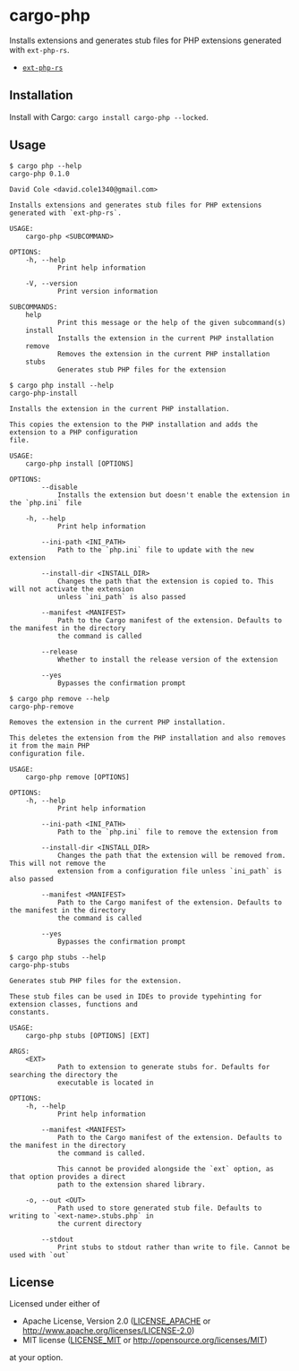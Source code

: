 # cargo-php

Installs extensions and generates stub files for PHP extensions generated with
`ext-php-rs`.

- [`ext-php-rs`](https://github.com/davidcole1340/ext-php-rs)

## Installation

Install with Cargo: `cargo install cargo-php --locked`.

## Usage

```text
$ cargo php --help
cargo-php 0.1.0

David Cole <david.cole1340@gmail.com>

Installs extensions and generates stub files for PHP extensions generated with `ext-php-rs`.

USAGE:
    cargo-php <SUBCOMMAND>

OPTIONS:
    -h, --help
            Print help information

    -V, --version
            Print version information

SUBCOMMANDS:
    help
            Print this message or the help of the given subcommand(s)
    install
            Installs the extension in the current PHP installation
    remove
            Removes the extension in the current PHP installation
    stubs
            Generates stub PHP files for the extension

$ cargo php install --help
cargo-php-install

Installs the extension in the current PHP installation.

This copies the extension to the PHP installation and adds the extension to a PHP configuration
file.

USAGE:
    cargo-php install [OPTIONS]

OPTIONS:
        --disable
            Installs the extension but doesn't enable the extension in the `php.ini` file

    -h, --help
            Print help information

        --ini-path <INI_PATH>
            Path to the `php.ini` file to update with the new extension

        --install-dir <INSTALL_DIR>
            Changes the path that the extension is copied to. This will not activate the extension
            unless `ini_path` is also passed

        --manifest <MANIFEST>
            Path to the Cargo manifest of the extension. Defaults to the manifest in the directory
            the command is called

        --release
            Whether to install the release version of the extension

        --yes
            Bypasses the confirmation prompt

$ cargo php remove --help
cargo-php-remove

Removes the extension in the current PHP installation.

This deletes the extension from the PHP installation and also removes it from the main PHP
configuration file.

USAGE:
    cargo-php remove [OPTIONS]

OPTIONS:
    -h, --help
            Print help information

        --ini-path <INI_PATH>
            Path to the `php.ini` file to remove the extension from

        --install-dir <INSTALL_DIR>
            Changes the path that the extension will be removed from. This will not remove the
            extension from a configuration file unless `ini_path` is also passed

        --manifest <MANIFEST>
            Path to the Cargo manifest of the extension. Defaults to the manifest in the directory
            the command is called

        --yes
            Bypasses the confirmation prompt

$ cargo php stubs --help
cargo-php-stubs

Generates stub PHP files for the extension.

These stub files can be used in IDEs to provide typehinting for extension classes, functions and
constants.

USAGE:
    cargo-php stubs [OPTIONS] [EXT]

ARGS:
    <EXT>
            Path to extension to generate stubs for. Defaults for searching the directory the
            executable is located in

OPTIONS:
    -h, --help
            Print help information

        --manifest <MANIFEST>
            Path to the Cargo manifest of the extension. Defaults to the manifest in the directory
            the command is called.

            This cannot be provided alongside the `ext` option, as that option provides a direct
            path to the extension shared library.

    -o, --out <OUT>
            Path used to store generated stub file. Defaults to writing to `<ext-name>.stubs.php` in
            the current directory

        --stdout
            Print stubs to stdout rather than write to file. Cannot be used with `out`
```

## License

Licensed under either of

- Apache License, Version 2.0 ([LICENSE_APACHE] or
  <http://www.apache.org/licenses/LICENSE-2.0>)
- MIT license ([LICENSE_MIT] or <http://opensource.org/licenses/MIT>)

at your option.

[LICENSE_APACHE]: https://github.com/davidcole1340/ext-php-rs/blob/master/LICENSE_APACHE
[LICENSE_MIT]: https://github.com/davidcole1340/ext-php-rs/blob/master/LICENSE_MIT
